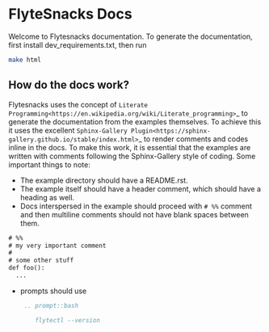 # FlyteSnacks Docs
Welcome to Flytesnacks documentation. To generate the documentation, first
install dev_requirements.txt, then run

```bash
make html
```

## How do the docs work?
Flytesnacks uses the concept of `Literate Programming<https://en.wikipedia.org/wiki/Literate_programming>`_  to generate the documentation from the examples themselves. To achieve this it uses the excellent `Sphinx-Gallery Plugin<https://sphinx-gallery.github.io/stable/index.html>`_ to render comments and codes inline in the docs. 
To make this work, it is essential that the examples are written with comments following the Sphinx-Gallery style of coding. Some important things to note:
 - The example directory should have a README.rst.
 - The example itself should have a header comment, which should have a heading
   as well.
 - Docs interspersed in the example should proceed with `# %%` comment and then
   multiline comments should not have blank spaces between them.
  ```rst
  # %%
  # my very important comment
  #
  # some other stuff
  def foo(): 
    ...
  ```
 - prompts should use
   ```rst
    .. prompt::bash

       flytectl --version
   ```

